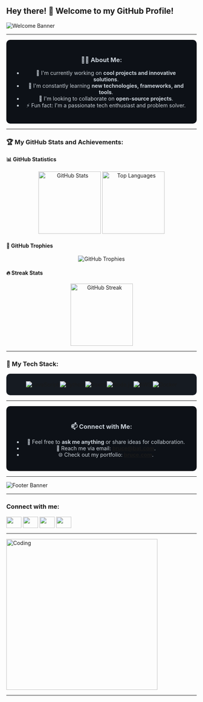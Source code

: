 ## Hey there! 👋 Welcome to my GitHub Profile!

![Welcome Banner](https://capsule-render.vercel.app/api?type=waving&color=gradient&height=200&text=Welcome!&fontSize=40&fontAlign=50&fontAlignY=40&desc=I'm%20cxbrucewayen!&descAlign=50&descAlignY=60&theme=dark)

---

<div align="center" style="background-color: #0d1117; color: #c9d1d9; padding: 20px; border-radius: 10px;">

### 🧑‍💻 About Me:
- 🔭 I'm currently working on **cool projects and innovative solutions**.
- 🌱 I'm constantly learning **new technologies, frameworks, and tools**.
- 👯 I'm looking to collaborate on **open-source projects**.
- ⚡ Fun fact: I'm a passionate tech enthusiast and problem solver.

</div>

---

### 🏆 My GitHub Stats and Achievements:

#### 📊 **GitHub Statistics**
<div align="center">
  <img src="https://github-readme-stats.vercel.app/api?username=cxbrucewayen&show_icons=true&theme=dark&count_private=true&hide_border=true" alt="GitHub Stats" height="165" />
  <img src="https://github-readme-stats.vercel.app/api/top-langs/?username=cxbrucewayen&layout=compact&theme=dark&hide_border=true" alt="Top Languages" height="165" />
</div>

#### 🏅 **GitHub Trophies**
<div align="center">
  <img src="https://github-profile-trophy.vercel.app/?username=cxbrucewayen&theme=darkhub&no-frame=true&row=1&column=6" alt="GitHub Trophies" />
</div>

#### 🔥 **Streak Stats**
<div align="center">
  <img src="https://streak-stats.demolab.com/?user=cxbrucewayen&theme=dark&hide_border=true" alt="GitHub Streak" height="165" />
</div>

---

### 🚀 My Tech Stack:
<div align="center" style="background-color: #161b22; padding: 20px; border-radius: 10px;">
  <img src="https://img.shields.io/badge/Code-JavaScript-informational?style=flat&logo=javascript&logoColor=white&color=2bbc8a" alt="JavaScript" />
  <img src="https://img.shields.io/badge/Code-Python-informational?style=flat&logo=python&logoColor=white&color=2bbc8a" alt="Python" />
  <img src="https://img.shields.io/badge/Framework-React-informational?style=flat&logo=react&logoColor=white&color=2bbc8a" alt="React" />
  <img src="https://img.shields.io/badge/Framework-Node.js-informational?style=flat&logo=node.js&logoColor=white&color=2bbc8a" alt="Node.js" />
  <img src="https://img.shields.io/badge/Cloud-AWS-informational?style=flat&logo=amazon-aws&logoColor=white&color=2bbc8a" alt="AWS" />
  <img src="https://img.shields.io/badge/Tools-Docker-informational?style=flat&logo=docker&logoColor=white&color=2bbc8a" alt="Docker" />
</div>

---

<div align="center" style="background-color: #0d1117; color: #c9d1d9; padding: 20px; border-radius: 10px;">

### 📫 Connect with Me:
- 💬 Feel free to **ask me anything** or share ideas for collaboration.
- 📧 Reach me via email: **[bruce@bat.com](mailto:brucel@bat.com)**.
- 🌐 Check out my portfolio: **[bruce.com](https://bruce.com)**.

</div>

---

![Footer Banner](https://capsule-render.vercel.app/api?type=waving&color=gradient&height=100&section=footer&theme=dark)

---
<h3 align="left">Connect with me:</h3>
<p align="left">
<a href="your link" target="blank"><img align="center" src="https://cdn.jsdelivr.net/npm/simple-icons@3.0.1/icons/twitter.svg" alt="" height="30" width="40" /></a>
<a href="your link" target="blank"><img align="center" src="https://cdn.jsdelivr.net/npm/simple-icons@3.0.1/icons/linkedin.svg" alt="" height="30" width="40" /></a>
<a href="your link" target="blank"><img align="center" src="https://cdn.jsdelivr.net/npm/simple-icons@3.0.1/icons/instagram.svg" alt="" height="30" width="40" /></a>
<a href="your link" target="blank"><img align="center" src="https://cdn.jsdelivr.net/npm/simple-icons@3.0.1/icons/youtube.svg" alt="" height="30" width="40" /></a>
</p>

---

<img align="center" alt="Coding" width="400" src="https://img2.baidu.com/it/u=2951739614,73863588&fm=253&fmt=auto&app=120&f=JPEG?w=667&h=500">


---


